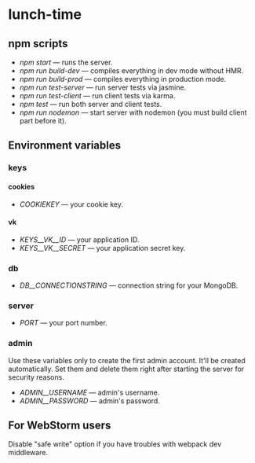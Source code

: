 # lunch-time

## npm scripts
* *npm start* &mdash; runs the server.
* *npm run build-dev* &mdash; compiles everything in dev mode without HMR.
* *npm run build-prod* &mdash; compiles everything in production mode.
* *npm run test-server* &mdash; run server tests via jasmine.
* *npm run test-client* &mdash; run client tests via karma.
* *npm test* &mdash; run both server and client tests.
* *npm run nodemon* &mdash; start server with nodemon (you must build client part before it).

## Environment variables
### keys
#### cookies
* *COOKIEKEY* &mdash; your cookie key.

#### vk
* *KEYS__VK__ID* &mdash; your application ID.
* *KEYS__VK__SECRET* &mdash; your application secret key.

### db
* *DB__CONNECTIONSTRING* &mdash; connection string for your MongoDB.

### server
* *PORT* &mdash; your port number.

### admin
Use these variables only to create the first admin account. It'll be created automatically.
Set them and delete them right after starting the server for security reasons.
* *ADMIN__USERNAME* &mdash; admin's username.
* *ADMIN__PASSWORD* &mdash; admin's password.

## For WebStorm users
Disable "safe write" option if you have troubles with webpack dev middleware.
